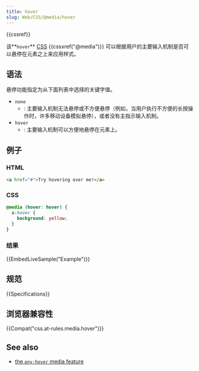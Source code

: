 ```yaml
---
title: hover
slug: Web/CSS/@media/hover
---
```

{{cssref}}

该**`hover`** [CSS](/zh-CN/docs/CSS) {{cssxref("@media")}} 可以根据用户的主要输入机制是否可以悬停在元素之上来应用样式。

## 语法

悬停功能指定为从下面列表中选择的关键字值。

- `none`
  - : 主要输入机制无法悬停或不方便悬停（例如，当用户执行不方便的长按操作时，许多移动设备模拟悬停），或者没有主指示输入机制。
- `hover`
  - : 主要输入机制可以方便地悬停在元素上。

## 例子

### HTML

```html
<a href="#">Try hovering over me!</a>
```

### CSS

```css
@media (hover: hover) {
  a:hover {
    background: yellow;
  }
}
```

### 结果

{{EmbedLiveSample("Example")}}

## 规范

{{Specifications}}

## 浏览器兼容性

{{Compat("css.at-rules.media.hover")}}

## See also

- [the `any-hover` media feature](/zh-CN/docs/Web/CSS/@media/any-hover)
